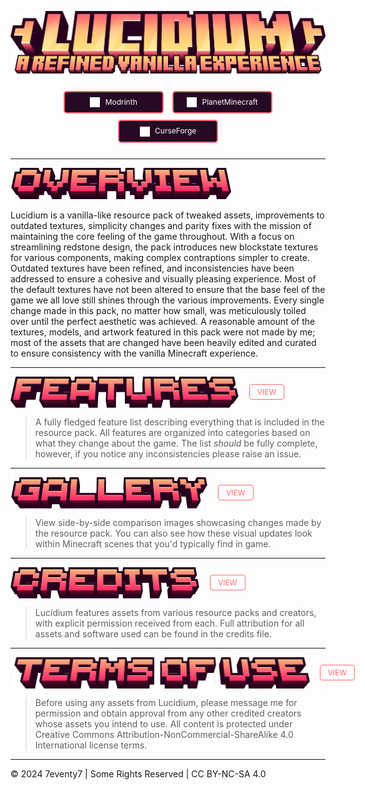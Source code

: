 

<div align="center">

![lucidium-title](./images/title/lucidium-title.png)

<div style="text-align: center; margin: 20px 0;">
  <a href="https://modrinth.com/resourcepack/lucidium" style="display: inline-block; width: 140px; padding: 8px; margin: 5px; background-color: #260923; color: white; text-decoration: none; border: 2px solid #FF6B71; border-radius: 5px; text-align: center; font-size: 12px;">
    <img src="./images/icons/modrinth.png" alt="Modrinth" style="height: 16px; vertical-align: middle; margin-right: 5px;">
    Modrinth
  </a>
  <a href="https://www.planetminecraft.com/texture-pack/lucidium/" style="display: inline-block; width: 140px; padding: 8px; margin: 5px; background-color: #260923; color: white; text-decoration: none; border: 2px solid #FF6B71; border-radius: 5px; text-align: center; font-size: 12px;">
    <img src="./images/icons/planetminecraft.png" alt="PlanetMinecraft" style="height: 16px; vertical-align: middle; margin-right: 5px;">
    PlanetMinecraft
  </a>
  <a href="https://www.curseforge.com/minecraft/texture-packs/lucidium" style="display: inline-block; width: 140px; padding: 8px; margin: 5px; background-color: #260923; color: white; text-decoration: none; border: 2px solid #FF6B71; border-radius: 5px; text-align: center; font-size: 12px;">
    <img src="./images/icons/curseforge.png" alt="CurseForge" style="height: 16px; vertical-align: middle; margin-right: 5px;">
    CurseForge
  </a>
</div>
</div>

<hr>

<img src="./images/header/overview.png" alt="about" style="height: 50px;">

Lucidium is a vanilla-like resource pack of tweaked assets, improvements to outdated textures, simplicity changes and parity fixes with the mission of maintaining the core feeling of the game throughout. With a focus on streamlining redstone design, the pack introduces new blockstate textures for various components, making complex contraptions simpler to create. Outdated textures have been refined, and inconsistencies have been addressed to ensure a cohesive and visually pleasing experience. Most of the default textures have not been altered to ensure that the base feel of the game we all love still shines through the various improvements. Every single change made in this pack, no matter how small, was meticulously toiled over until the perfect aesthetic was achieved. A reasonable amount of the textures, models, and artwork featured in this pack were not made by me; most of the assets that are changed have been heavily edited and curated to ensure consistency with the vanilla Minecraft experience.

<hr>

<div style="display: flex; align-items: center; gap: 16px;">
  <img src="./images/header/features.png" style="height: 50px;">
  <a href="https://github.com/7eventy7/Lucidium/blob/main/FEATURES.md" style="display: inline-block; padding: 4px 12px; color: #FF6B71; text-decoration: none; border: 1px solid #FF6B71; border-radius: 4px; font-size: 12px;">VIEW</a>
</div>

> A fully fledged feature list describing everything that is included in the resource pack. All features are organized into categories based on what they change about the game. The list *should* be fully complete, however, if you notice any inconsistencies please raise an issue.

<hr>

<div style="display: flex; align-items: center; gap: 16px;">
  <img src="./images/header/gallery.png" style="height: 50px;">
  <a href="https://github.com/7eventy7/Lucidium/blob/main/GALLERY.md" style="display: inline-block; padding: 4px 12px; color: #FF6B71; text-decoration: none; border: 1px solid #FF6B71; border-radius: 4px; font-size: 12px;">VIEW</a>
</div>

> View side-by-side comparison images showcasing changes made by the resource pack. You can also see how these visual updates look within Minecraft scenes that you'd typically find in game.

<hr>

<div style="display: flex; align-items: center; gap: 16px;">
  <img src="./images/header/credits.png" style="height: 50px;">
  <a href="https://github.com/7eventy7/Lucidium/blob/main/CREDITS.md" style="display: inline-block; padding: 4px 12px; color: #FF6B71; text-decoration: none; border: 1px solid #FF6B71; border-radius: 4px; font-size: 12px;">VIEW</a>
</div>

> Lucidium features assets from various resource packs and creators, with explicit permission received from each. Full attribution for all assets and software used can be found in the credits file.

<hr>

<div style="display: flex; align-items: center; gap: 16px;">
  <img src="./images/header/terms-of-use.png" style="height: 50px;">
  <a href="https://github.com/7eventy7/Lucidium/blob/main/LICENSE.md" style="display: inline-block; padding: 4px 12px; color: #FF6B71; text-decoration: none; border: 1px solid #FF6B71; border-radius: 4px; font-size: 12px;">VIEW</a>
</div>

> Before using any assets from Lucidium, please message me for permission and obtain approval from any other credited creators whose assets you intend to use. All content is protected under Creative Commons Attribution-NonCommercial-ShareAlike 4.0 International license terms.

<hr>
© 2024 7eventy7 | Some Rights Reserved | CC BY-NC-SA 4.0
